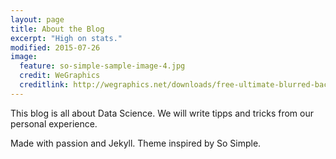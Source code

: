 ```yaml
---
layout: page
title: About the Blog
excerpt: "High on stats."
modified: 2015-07-26
image:
  feature: so-simple-sample-image-4.jpg
  credit: WeGraphics
  creditlink: http://wegraphics.net/downloads/free-ultimate-blurred-background-pack/
---
```


This blog is all about Data Science. We will write tipps and tricks from our personal experience.


Made with passion and Jekyll. Theme inspired by So Simple.
